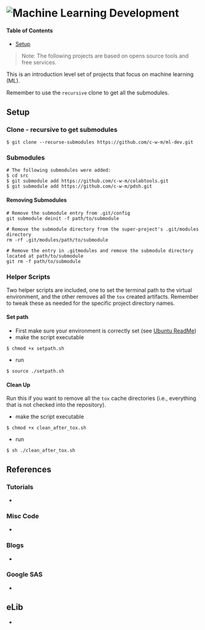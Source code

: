 # ![Machine Learning Development](https://github.com/c-w-m/ml-dev)

#### Table of Contents
* [Setup](#markdown-header-setup)

> Note: The following projects are based on opens source tools and free 
> services.

This is an introduction level set of projects that focus on machine learning 
(ML).

Remember to use the `recursive` clone to get all the submodules.

## Setup

### Clone - recursive to get submodules
```shell
$ git clone --recurse-submodules https://github.com/c-w-m/ml-dev.git
```

### Submodules
```shell
# The following submodules were added:
$ cd src
$ git submodule add https://github.com/c-w-m/colabtools.git
$ git submodule add https://github.com/c-w-m/pdsh.git

```
#### Removing Submodules
```shell
# Remove the submodule entry from .git/config
git submodule deinit -f path/to/submodule

# Remove the submodule directory from the super-project's .git/modules 
directory
rm -rf .git/modules/path/to/submodule

# Remove the entry in .gitmodules and remove the submodule directory located at path/to/submodule
git rm -f path/to/submodule
```

### Helper Scripts
Two helper scripts are included, one to set the terminal path to the virtual
environment, and the other removes all the `tox` created artifacts.  Remember to
tweak these as needed for the specific project directory names.

#### Set path
* First make sure your environment is correctly set (see [Ubuntu ReadMe](doc/Ubuntu/ReadMe.md))
* make the script executable
```shell
$ chmod +x setpath.sh
```
* run
```shell
$ source ./setpath.sh
```

#### Clean Up
Run this if you want to remove all the `tox` cache directories (i.e., everything
that is not checked into the repository).
* make the script executable
```shell
$ chmod +x clean_after_tox.sh
```
* run
```shell
$ sh ./clean_after_tox.sh
```

## References

### Tutorials
* []()

### Misc Code
* []()

### Blogs
* []()

### Google SAS
* []()

## eLib
* []()
